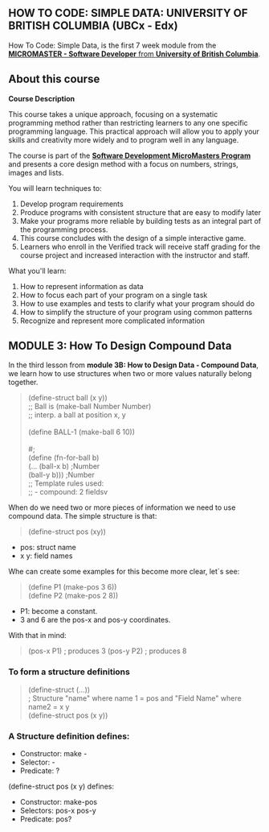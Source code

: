 ## HOW TO CODE: SIMPLE DATA: UNIVERSITY OF BRITISH COLUMBIA (UBCx - Edx)

How To Code: Simple Data, is the first 7 week module from the  [**MICROMASTER - Software Developer** from **University of British Columbia**](https://www.edx.org/course/how-code-simple-data-ubcx-htc1x).

## About this course 

**Course Description**

This course takes a unique approach, focusing on a systematic programming method rather than restricting learners to any one specific programming language. This practical approach will allow you to apply your skills and creativity more widely and to program well in any language.

The course is part of the [**Software Development MicroMasters Program**](https://www.edx.org/micromasters/software-development) and presents a core design method with a focus on numbers, strings, images and lists.

You will learn techniques to:

1. Develop program requirements
2. Produce programs with consistent structure that are easy to modify later
3. Make your programs more reliable by building tests as an integral part of the programming process.
4. This course concludes with the design of a simple interactive game.
5. Learners who enroll in the Verified track will receive staff grading for the course project and increased interaction with the instructor and staff.

What you'll learn:
1. How to represent information as data
2. How to focus each part of your program on a single task
3. How to use examples and tests to clarify what your program should do
4. How to simplify the structure of your program using common patterns
5. Recognize and represent more complicated information

## MODULE 3: How To Design Compound Data

In the third lesson from **module 3B: How to Design Data - Compound Data**, we learn how to use structures when two or more values naturally belong together. 


> (define-struct ball (x y)) <br>
> ;; Ball is (make-ball Number Number) <br>
> ;; interp. a ball at position x, y <br>
> <br>
> (define BALL-1 (make-ball 6 10)) <br>
> <br>
> #; <br>
> (define (fn-for-ball b) <br>
>   (... (ball-x b)     ;Number <br>
>        (ball-y b)))   ;Number <br>
> ;; Template rules used: <br>
> ;;  - compound: 2 fieldsv <br>

When do we need two or more pieces of information we need to use compound data. The simple structure is that:

> (define-struct pos (xy)) <br>

- pos: struct name<br>
- x y: field names<br>

Whe can create some examples for this become more clear, let´s see:

> (define P1 (make-pos 3 6))<br>
> (define P2 (make-pos 2 8))<br>

- P1: become a constant.
- 3 and 6 are the pos-x and pos-y coordinates. 

With that in mind: 

> (pos-x P1) ; produces 3
> (pos-y P2) ; produces 8

### To form a structure definitions

> (define-struct <name1> (<name2>...))<br>
> ; Structure "name" where name 1 = pos  and "Field Name" where name2 = x y <br>
> (define-struct pos (x y)) <br>
  
### A Structure definition defines: 

- Constructor: make -<structure-name>
- Selector: <structure-name> - <field-name>
- Predicate: <structure-name> ?
 
(define-struct pos (x y) defines:

- Constructor: make-pos
- Selectors: pos-x   pos-y
- Predicate: pos?
  
 
